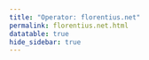 ```yaml
---
title: "Operator: florentius.net"
permalink: florentius.net.html
datatable: true
hide_sidebar: true
---
```


<div>                        <script type="text/javascript">window.PlotlyConfig = {MathJaxConfig: 'local'};</script>
        <script src="https://cdn.plot.ly/plotly-2.4.2.min.js"></script>                <div id="3133caac-dbb2-4229-9abd-b5d6029d7c74" class="plotly-graph-div" style="height:100%; width:100%;"></div>            <script type="text/javascript">                                    window.PLOTLYENV=window.PLOTLYENV || {};                                    if (document.getElementById("3133caac-dbb2-4229-9abd-b5d6029d7c74")) {                    Plotly.newPlot(                        "3133caac-dbb2-4229-9abd-b5d6029d7c74",                        [{"name":"exit probability (%)","type":"scatter","x":["2021-08-11","2021-08-12","2021-08-13","2021-08-14","2021-08-15","2021-08-16","2021-08-17","2021-08-18","2021-08-19","2021-08-20","2021-08-21","2021-08-22","2021-08-24","2021-08-25","2021-08-26","2021-08-27","2021-08-28","2021-08-29","2021-08-30","2021-08-31","2021-09-01","2021-09-02","2021-09-03","2021-09-04","2021-09-05","2021-09-06","2021-09-07","2021-09-09","2021-09-10","2021-09-11","2021-09-12","2021-09-13","2021-09-14","2021-09-15","2021-09-16","2021-09-17","2021-09-18","2021-09-19","2021-09-20","2021-09-21","2021-09-22","2021-09-23","2021-09-24","2021-09-25","2021-09-26","2021-09-27","2021-09-28","2021-09-29","2021-09-30","2021-10-01","2021-10-02","2021-10-03","2021-10-04","2021-10-05","2021-10-06","2021-10-07","2021-10-08","2021-10-09","2021-10-10","2021-10-11","2021-10-12","2021-10-13","2021-10-14","2021-10-15","2021-10-16","2021-10-17","2021-10-18","2021-10-19","2021-10-20","2021-10-21","2021-10-22","2021-10-23","2021-10-25","2021-10-27","2021-10-28","2021-10-29","2021-10-31","2021-11-01","2021-11-02","2021-11-03","2021-11-04","2021-11-05","2021-11-06","2021-11-07","2021-11-08","2021-11-09","2021-11-10","2021-11-11","2021-11-12","2021-11-13","2021-11-14","2021-11-15","2021-11-16","2021-11-17","2021-11-19","2021-11-20","2021-11-21","2021-11-22","2021-11-23","2021-11-24","2021-11-25","2021-11-27","2021-11-28","2021-11-29","2021-11-30","2021-12-01","2021-12-02","2021-12-03"],"xaxis":"x","y":[0.0,0.0,0.01,0.04,0.24,0.44,0.55,0.77,1.11,1.19,1.5,1.68,2.16,2.37,2.62,2.88,2.91,3.41,4.87,5.12,4.64,4.63,4.6,4.67,4.6,5.33,5.16,5.22,4.97,5.32,5.4,5.67,6.12,6.72,6.54,6.63,6.79,7.06,7.37,7.49,7.35,6.74,6.5,6.04,5.48,4.39,4.19,4.33,4.21,4.2,3.98,4.73,5.25,4.36,4.34,4.25,4.3,4.4,4.41,5.03,4.6,5.22,5.36,5.43,5.81,5.4,5.02,5.09,5.26,5.27,5.42,5.16,5.05,5.6,5.69,5.65,5.38,5.63,5.72,5.88,6.12,6.0,6.6,6.29,6.52,6.59,6.54,6.45,6.21,6.12,6.11,6.02,5.47,5.6,5.37,5.21,5.11,4.7,4.54,4.55,4.42,4.34,4.23,4.34,4.28,4.2,4.21,4.28],"yaxis":"y"},{"name":"guard probability (%)","type":"scatter","x":["2021-08-11","2021-08-12","2021-08-13","2021-08-14","2021-08-15","2021-08-16","2021-08-17","2021-08-18","2021-08-19","2021-08-20","2021-08-21","2021-08-22","2021-08-24","2021-08-25","2021-08-26","2021-08-27","2021-08-28","2021-08-29","2021-08-30","2021-08-31","2021-09-01","2021-09-02","2021-09-03","2021-09-04","2021-09-05","2021-09-06","2021-09-07","2021-09-09","2021-09-10","2021-09-11","2021-09-12","2021-09-13","2021-09-14","2021-09-15","2021-09-16","2021-09-17","2021-09-18","2021-09-19","2021-09-20","2021-09-21","2021-09-22","2021-09-23","2021-09-24","2021-09-25","2021-09-26","2021-09-27","2021-09-28","2021-09-29","2021-09-30","2021-10-01","2021-10-02","2021-10-03","2021-10-04","2021-10-05","2021-10-06","2021-10-07","2021-10-08","2021-10-09","2021-10-10","2021-10-11","2021-10-12","2021-10-13","2021-10-14","2021-10-15","2021-10-16","2021-10-17","2021-10-18","2021-10-19","2021-10-20","2021-10-21","2021-10-22","2021-10-23","2021-10-25","2021-10-27","2021-10-28","2021-10-29","2021-10-31","2021-11-01","2021-11-02","2021-11-03","2021-11-04","2021-11-05","2021-11-06","2021-11-07","2021-11-08","2021-11-09","2021-11-10","2021-11-11","2021-11-12","2021-11-13","2021-11-14","2021-11-15","2021-11-16","2021-11-17","2021-11-19","2021-11-20","2021-11-21","2021-11-22","2021-11-23","2021-11-24","2021-11-25","2021-11-27","2021-11-28","2021-11-29","2021-11-30","2021-12-01","2021-12-02","2021-12-03"],"xaxis":"x","y":[0.0,0.0,0.0,0.0,0.0,0.0,0.0,0.0,0.0,0.0,0.0,0.0,0.0,0.0,0.0,0.0,0.0,0.0,0.0,0.0,0.0,0.0,0.0,0.0,0.0,0.0,0.0,0.0,0.0,0.0,0.0,0.0,0.0,0.0,0.0,0.0,0.0,0.0,0.0,0.0,0.0,0.0,0.0,0.0,0.0,0.0,0.0,0.0,0.0,0.0,0.0,0.0,0.0,0.0,0.0,0.0,0.0,0.0,0.02,0.0,0.0,0.0,0.0,0.0,0.0,0.0,0.0,0.0,0.0,0.0,0.0,0.0,0.0,0.0,0.0,0.0,0.0,0.0,0.0,0.0,0.0,0.0,0.0,0.0,0.0,0.0,0.0,0.0,0.0,0.0,0.0,0.0,0.0,0.0,0.0,0.0,0.0,0.0,0.0,0.0,0.0,0.0,0.0,0.0,0.0,0.0,0.0,0.0],"yaxis":"y"},{"name":"advertised bandwidth","type":"scatter","x":["2021-08-11","2021-08-12","2021-08-13","2021-08-14","2021-08-15","2021-08-16","2021-08-17","2021-08-18","2021-08-19","2021-08-20","2021-08-21","2021-08-22","2021-08-24","2021-08-25","2021-08-26","2021-08-27","2021-08-28","2021-08-29","2021-08-30","2021-08-31","2021-09-01","2021-09-02","2021-09-03","2021-09-04","2021-09-05","2021-09-06","2021-09-07","2021-09-09","2021-09-10","2021-09-11","2021-09-12","2021-09-13","2021-09-14","2021-09-15","2021-09-16","2021-09-17","2021-09-18","2021-09-19","2021-09-20","2021-09-21","2021-09-22","2021-09-23","2021-09-24","2021-09-25","2021-09-26","2021-09-27","2021-09-28","2021-09-29","2021-09-30","2021-10-01","2021-10-02","2021-10-03","2021-10-04","2021-10-05","2021-10-06","2021-10-07","2021-10-08","2021-10-09","2021-10-10","2021-10-11","2021-10-12","2021-10-13","2021-10-14","2021-10-15","2021-10-16","2021-10-17","2021-10-18","2021-10-19","2021-10-20","2021-10-21","2021-10-22","2021-10-23","2021-10-25","2021-10-27","2021-10-28","2021-10-29","2021-10-31","2021-11-01","2021-11-02","2021-11-03","2021-11-04","2021-11-05","2021-11-06","2021-11-07","2021-11-08","2021-11-09","2021-11-10","2021-11-11","2021-11-12","2021-11-13","2021-11-14","2021-11-15","2021-11-16","2021-11-17","2021-11-19","2021-11-20","2021-11-21","2021-11-22","2021-11-23","2021-11-24","2021-11-25","2021-11-27","2021-11-28","2021-11-29","2021-11-30","2021-12-01","2021-12-02","2021-12-03"],"xaxis":"x","y":[0.0,0.33,0.33,0.38,0.72,0.72,1.08,1.26,1.26,1.51,1.84,2.05,2.58,2.75,3.31,3.39,4.46,7.66,9.48,9.48,9.62,9.48,8.95,8.95,8.85,7.44,7.43,8.4,8.4,8.25,8.25,8.15,7.31,7.31,7.46,7.77,7.81,7.85,7.97,7.97,7.98,8.16,8.16,8.21,8.35,8.47,8.44,8.17,8.17,8.21,8.21,8.37,8.37,8.53,8.46,8.46,8.65,8.63,8.5,7.32,5.0,5.0,5.2,5.23,5.23,5.29,5.15,5.12,5.02,4.82,4.8,4.6,4.45,4.58,4.61,4.55,4.47,4.54,4.9,5.03,5.05,5.26,5.61,5.65,5.81,6.09,6.21,6.34,6.33,6.35,6.31,6.3,6.36,6.85,6.87,6.87,6.85,6.05,6.05,5.63,5.78,5.83,6.11,6.09,6.08,6.09,6.3,6.56],"yaxis":"y2"}],                        {"hovermode":"x","template":{"data":{"bar":[{"error_x":{"color":"#2a3f5f"},"error_y":{"color":"#2a3f5f"},"marker":{"line":{"color":"#E5ECF6","width":0.5},"pattern":{"fillmode":"overlay","size":10,"solidity":0.2}},"type":"bar"}],"barpolar":[{"marker":{"line":{"color":"#E5ECF6","width":0.5},"pattern":{"fillmode":"overlay","size":10,"solidity":0.2}},"type":"barpolar"}],"carpet":[{"aaxis":{"endlinecolor":"#2a3f5f","gridcolor":"white","linecolor":"white","minorgridcolor":"white","startlinecolor":"#2a3f5f"},"baxis":{"endlinecolor":"#2a3f5f","gridcolor":"white","linecolor":"white","minorgridcolor":"white","startlinecolor":"#2a3f5f"},"type":"carpet"}],"choropleth":[{"colorbar":{"outlinewidth":0,"ticks":""},"type":"choropleth"}],"contour":[{"colorbar":{"outlinewidth":0,"ticks":""},"colorscale":[[0.0,"#0d0887"],[0.1111111111111111,"#46039f"],[0.2222222222222222,"#7201a8"],[0.3333333333333333,"#9c179e"],[0.4444444444444444,"#bd3786"],[0.5555555555555556,"#d8576b"],[0.6666666666666666,"#ed7953"],[0.7777777777777778,"#fb9f3a"],[0.8888888888888888,"#fdca26"],[1.0,"#f0f921"]],"type":"contour"}],"contourcarpet":[{"colorbar":{"outlinewidth":0,"ticks":""},"type":"contourcarpet"}],"heatmap":[{"colorbar":{"outlinewidth":0,"ticks":""},"colorscale":[[0.0,"#0d0887"],[0.1111111111111111,"#46039f"],[0.2222222222222222,"#7201a8"],[0.3333333333333333,"#9c179e"],[0.4444444444444444,"#bd3786"],[0.5555555555555556,"#d8576b"],[0.6666666666666666,"#ed7953"],[0.7777777777777778,"#fb9f3a"],[0.8888888888888888,"#fdca26"],[1.0,"#f0f921"]],"type":"heatmap"}],"heatmapgl":[{"colorbar":{"outlinewidth":0,"ticks":""},"colorscale":[[0.0,"#0d0887"],[0.1111111111111111,"#46039f"],[0.2222222222222222,"#7201a8"],[0.3333333333333333,"#9c179e"],[0.4444444444444444,"#bd3786"],[0.5555555555555556,"#d8576b"],[0.6666666666666666,"#ed7953"],[0.7777777777777778,"#fb9f3a"],[0.8888888888888888,"#fdca26"],[1.0,"#f0f921"]],"type":"heatmapgl"}],"histogram":[{"marker":{"pattern":{"fillmode":"overlay","size":10,"solidity":0.2}},"type":"histogram"}],"histogram2d":[{"colorbar":{"outlinewidth":0,"ticks":""},"colorscale":[[0.0,"#0d0887"],[0.1111111111111111,"#46039f"],[0.2222222222222222,"#7201a8"],[0.3333333333333333,"#9c179e"],[0.4444444444444444,"#bd3786"],[0.5555555555555556,"#d8576b"],[0.6666666666666666,"#ed7953"],[0.7777777777777778,"#fb9f3a"],[0.8888888888888888,"#fdca26"],[1.0,"#f0f921"]],"type":"histogram2d"}],"histogram2dcontour":[{"colorbar":{"outlinewidth":0,"ticks":""},"colorscale":[[0.0,"#0d0887"],[0.1111111111111111,"#46039f"],[0.2222222222222222,"#7201a8"],[0.3333333333333333,"#9c179e"],[0.4444444444444444,"#bd3786"],[0.5555555555555556,"#d8576b"],[0.6666666666666666,"#ed7953"],[0.7777777777777778,"#fb9f3a"],[0.8888888888888888,"#fdca26"],[1.0,"#f0f921"]],"type":"histogram2dcontour"}],"mesh3d":[{"colorbar":{"outlinewidth":0,"ticks":""},"type":"mesh3d"}],"parcoords":[{"line":{"colorbar":{"outlinewidth":0,"ticks":""}},"type":"parcoords"}],"pie":[{"automargin":true,"type":"pie"}],"scatter":[{"marker":{"colorbar":{"outlinewidth":0,"ticks":""}},"type":"scatter"}],"scatter3d":[{"line":{"colorbar":{"outlinewidth":0,"ticks":""}},"marker":{"colorbar":{"outlinewidth":0,"ticks":""}},"type":"scatter3d"}],"scattercarpet":[{"marker":{"colorbar":{"outlinewidth":0,"ticks":""}},"type":"scattercarpet"}],"scattergeo":[{"marker":{"colorbar":{"outlinewidth":0,"ticks":""}},"type":"scattergeo"}],"scattergl":[{"marker":{"colorbar":{"outlinewidth":0,"ticks":""}},"type":"scattergl"}],"scattermapbox":[{"marker":{"colorbar":{"outlinewidth":0,"ticks":""}},"type":"scattermapbox"}],"scatterpolar":[{"marker":{"colorbar":{"outlinewidth":0,"ticks":""}},"type":"scatterpolar"}],"scatterpolargl":[{"marker":{"colorbar":{"outlinewidth":0,"ticks":""}},"type":"scatterpolargl"}],"scatterternary":[{"marker":{"colorbar":{"outlinewidth":0,"ticks":""}},"type":"scatterternary"}],"surface":[{"colorbar":{"outlinewidth":0,"ticks":""},"colorscale":[[0.0,"#0d0887"],[0.1111111111111111,"#46039f"],[0.2222222222222222,"#7201a8"],[0.3333333333333333,"#9c179e"],[0.4444444444444444,"#bd3786"],[0.5555555555555556,"#d8576b"],[0.6666666666666666,"#ed7953"],[0.7777777777777778,"#fb9f3a"],[0.8888888888888888,"#fdca26"],[1.0,"#f0f921"]],"type":"surface"}],"table":[{"cells":{"fill":{"color":"#EBF0F8"},"line":{"color":"white"}},"header":{"fill":{"color":"#C8D4E3"},"line":{"color":"white"}},"type":"table"}]},"layout":{"annotationdefaults":{"arrowcolor":"#2a3f5f","arrowhead":0,"arrowwidth":1},"autotypenumbers":"strict","coloraxis":{"colorbar":{"outlinewidth":0,"ticks":""}},"colorscale":{"diverging":[[0,"#8e0152"],[0.1,"#c51b7d"],[0.2,"#de77ae"],[0.3,"#f1b6da"],[0.4,"#fde0ef"],[0.5,"#f7f7f7"],[0.6,"#e6f5d0"],[0.7,"#b8e186"],[0.8,"#7fbc41"],[0.9,"#4d9221"],[1,"#276419"]],"sequential":[[0.0,"#0d0887"],[0.1111111111111111,"#46039f"],[0.2222222222222222,"#7201a8"],[0.3333333333333333,"#9c179e"],[0.4444444444444444,"#bd3786"],[0.5555555555555556,"#d8576b"],[0.6666666666666666,"#ed7953"],[0.7777777777777778,"#fb9f3a"],[0.8888888888888888,"#fdca26"],[1.0,"#f0f921"]],"sequentialminus":[[0.0,"#0d0887"],[0.1111111111111111,"#46039f"],[0.2222222222222222,"#7201a8"],[0.3333333333333333,"#9c179e"],[0.4444444444444444,"#bd3786"],[0.5555555555555556,"#d8576b"],[0.6666666666666666,"#ed7953"],[0.7777777777777778,"#fb9f3a"],[0.8888888888888888,"#fdca26"],[1.0,"#f0f921"]]},"colorway":["#636efa","#EF553B","#00cc96","#ab63fa","#FFA15A","#19d3f3","#FF6692","#B6E880","#FF97FF","#FECB52"],"font":{"color":"#2a3f5f"},"geo":{"bgcolor":"white","lakecolor":"white","landcolor":"#E5ECF6","showlakes":true,"showland":true,"subunitcolor":"white"},"hoverlabel":{"align":"left"},"hovermode":"closest","mapbox":{"style":"light"},"paper_bgcolor":"white","plot_bgcolor":"#E5ECF6","polar":{"angularaxis":{"gridcolor":"white","linecolor":"white","ticks":""},"bgcolor":"#E5ECF6","radialaxis":{"gridcolor":"white","linecolor":"white","ticks":""}},"scene":{"xaxis":{"backgroundcolor":"#E5ECF6","gridcolor":"white","gridwidth":2,"linecolor":"white","showbackground":true,"ticks":"","zerolinecolor":"white"},"yaxis":{"backgroundcolor":"#E5ECF6","gridcolor":"white","gridwidth":2,"linecolor":"white","showbackground":true,"ticks":"","zerolinecolor":"white"},"zaxis":{"backgroundcolor":"#E5ECF6","gridcolor":"white","gridwidth":2,"linecolor":"white","showbackground":true,"ticks":"","zerolinecolor":"white"}},"shapedefaults":{"line":{"color":"#2a3f5f"}},"ternary":{"aaxis":{"gridcolor":"white","linecolor":"white","ticks":""},"baxis":{"gridcolor":"white","linecolor":"white","ticks":""},"bgcolor":"#E5ECF6","caxis":{"gridcolor":"white","linecolor":"white","ticks":""}},"title":{"x":0.05},"xaxis":{"automargin":true,"gridcolor":"white","linecolor":"white","ticks":"","title":{"standoff":15},"zerolinecolor":"white","zerolinewidth":2},"yaxis":{"automargin":true,"gridcolor":"white","linecolor":"white","ticks":"","title":{"standoff":15},"zerolinecolor":"white","zerolinewidth":2}}},"xaxis":{"anchor":"y","domain":[0.0,0.94],"rangeselector":{"buttons":[{"count":7,"label":"week","step":"day","stepmode":"backward"},{"count":1,"label":"month","step":"month","stepmode":"backward"},{"count":6,"label":"6 months","step":"month","stepmode":"backward"},{"count":1,"label":"year","step":"year","stepmode":"backward"},{"step":"all"}]}},"yaxis":{"anchor":"x","domain":[0.0,1.0],"rangemode":"nonnegative","ticksuffix":"%","title":{"text":"exit / guard probability"}},"yaxis2":{"anchor":"x","overlaying":"y","rangemode":"nonnegative","side":"right","ticksuffix":" Gbit/s","title":{"text":"advertised bandwidth"}}},                        {"responsive": true}                    )                };                            </script>        </div>

Only proven relays are included in the graph and table. A proven relay claims to be part of a domain
and can be verified to be part of it via the
["well-known" URL or DNS records](https://nusenu.github.io/ContactInfo-Information-Sharing-Specification/#proof).

<div class="datatable-begin"></div>

| Nickname                                                    |   Mbit/s | Exit   | IPv4                                                   | IPv6                                                                                     | First Seen   | Tor Version   | AS Name                                              |
|:------------------------------------------------------------|---------:|:-------|:-------------------------------------------------------|:-----------------------------------------------------------------------------------------|:-------------|:--------------|:-----------------------------------------------------|
| [7](w/relay/0AD7991E2463C8CD33D9EB68C884754FD1F93468.html)  |      329 | Y      | [185.31.175.240](https://stat.ripe.net/185.31.175.240) | [2a04:52c0:2000:6787::53b1](https://stat.ripe.net/2a04:52c0:2000:6787::53b1)             | 2021-08-11   | 0.4.6.8       | [The Infrastructure Group B.V.](w/as_number/AS60404) |
| [24](w/relay/10C287525B27672A4C26975BC2F008743722468B.html) |        4 | Y      | [185.181.60.16](https://stat.ripe.net/185.181.60.16)   | [2a03:94e0:ffff:185:181:60:0:16](https://stat.ripe.net/2a03:94e0:ffff:185:181:60:0:16)   | 2021-11-26   | 0.4.6.8       | [TerraHost AS](w/as_number/AS56655)                  |
| [9](w/relay/163551055C35F3DFD43384A1C151F69098670835.html)  |      302 | Y      | [185.31.175.247](https://stat.ripe.net/185.31.175.247) | [2a04:52c0:2000:6787::c619](https://stat.ripe.net/2a04:52c0:2000:6787::c619)             | 2021-08-11   | 0.4.6.8       | [The Infrastructure Group B.V.](w/as_number/AS60404) |
| [23](w/relay/18478BC9B2B5EF44E630A6861708D00E8294F06D.html) |       74 | Y      | [185.243.218.40](https://stat.ripe.net/185.243.218.40) | [2a03:94e0:ffff:185:243:218:0:40](https://stat.ripe.net/2a03:94e0:ffff:185:243:218:0:40) | 2021-11-26   | 0.4.6.8       | [TerraHost AS](w/as_number/AS56655)                  |
| [10](w/relay/1FE7175D1F7D5970F63B49EA1B78178A817D4A77.html) |      364 | Y      | [185.31.175.252](https://stat.ripe.net/185.31.175.252) | [2a04:52c0:2000:6787::6c1a](https://stat.ripe.net/2a04:52c0:2000:6787::6c1a)             | 2021-08-11   | 0.4.6.8       | [The Infrastructure Group B.V.](w/as_number/AS60404) |
| [19](w/relay/2092D15FE167EC4DAC3D294F80B1E1F769CBE6BE.html) |       63 | Y      | [194.32.107.56](https://stat.ripe.net/194.32.107.56)   | [2a03:94e0:ffff:194:32:107:0:56](https://stat.ripe.net/2a03:94e0:ffff:194:32:107:0:56)   | 2021-11-26   | 0.4.6.8       | [TerraHost AS](w/as_number/AS56655)                  |
| [11](w/relay/26AA45DFEBF4A23BDC4F655F8B215227EC4A9A7D.html) |      315 | Y      | [185.31.175.231](https://stat.ripe.net/185.31.175.231) | [2a04:52c0:2000:6787::815a](https://stat.ripe.net/2a04:52c0:2000:6787::815a)             | 2021-08-11   | 0.4.6.8       | [The Infrastructure Group B.V.](w/as_number/AS60404) |
| [16](w/relay/2B51B7E39BF1C27F65BE86542B477382E4718EC0.html) |       82 | Y      | [194.32.107.59](https://stat.ripe.net/194.32.107.59)   | [2a03:94e0:ffff:194:32:107:0:59](https://stat.ripe.net/2a03:94e0:ffff:194:32:107:0:59)   | 2021-11-26   | 0.4.6.8       | [TerraHost AS](w/as_number/AS56655)                  |
| [13](w/relay/3595D945F46897752E1CEFE1FB4E01DC154BFA6D.html) |      397 | Y      | [185.31.175.188](https://stat.ripe.net/185.31.175.188) | [2a04:52c0:2000:6787::5ab1](https://stat.ripe.net/2a04:52c0:2000:6787::5ab1)             | 2021-10-27   | 0.4.6.8       | [The Infrastructure Group B.V.](w/as_number/AS60404) |
| [3](w/relay/3703F9689B6EDA88E12590CDA46052F2014FACCD.html)  |      550 | Y      | [185.31.175.220](https://stat.ripe.net/185.31.175.220) | [2a04:52c0:2000:6787::2f0a](https://stat.ripe.net/2a04:52c0:2000:6787::2f0a)             | 2021-08-11   | 0.4.6.8       | [The Infrastructure Group B.V.](w/as_number/AS60404) |
| [25](w/relay/42204AA03418B43377356FADC6555A8377E26F5F.html) |       75 | Y      | [185.181.60.99](https://stat.ripe.net/185.181.60.99)   | [2a03:94e0:ffff:185:181:60:0:99](https://stat.ripe.net/2a03:94e0:ffff:185:181:60:0:99)   | 2021-11-26   | 0.4.6.8       | [TerraHost AS](w/as_number/AS56655)                  |
| [30](w/relay/4B47B13E95B2F6E4EBA8FA0B21F88251676991F0.html) |       59 | Y      | [194.32.107.68](https://stat.ripe.net/194.32.107.68)   | [2a03:94e0:ffff:194:32:107:0:68](https://stat.ripe.net/2a03:94e0:ffff:194:32:107:0:68)   | 2021-11-26   | 0.4.6.8       | [TerraHost AS](w/as_number/AS56655)                  |
| [27](w/relay/5D00CC9A3AEA67EAA7609319BD9D2918C1FAB17D.html) |       67 | Y      | [194.32.107.71](https://stat.ripe.net/194.32.107.71)   | [2a03:94e0:ffff:194:32:107:0:71](https://stat.ripe.net/2a03:94e0:ffff:194:32:107:0:71)   | 2021-11-26   | 0.4.6.8       | [TerraHost AS](w/as_number/AS56655)                  |
| [20](w/relay/64095FE964B1EB5A8224AF980259A786F0A7CAB0.html) |       85 | Y      | [194.32.107.55](https://stat.ripe.net/194.32.107.55)   | [2a03:94e0:ffff:194:32:107:0:55](https://stat.ripe.net/2a03:94e0:ffff:194:32:107:0:55)   | 2021-11-26   | 0.4.6.8       | [TerraHost AS](w/as_number/AS56655)                  |
| [18](w/relay/66DB1B7CB0E5D0C0994769CD3759DB3F5997D0B2.html) |      126 | Y      | [194.32.107.57](https://stat.ripe.net/194.32.107.57)   | [2a03:94e0:ffff:194:32:107:0:57](https://stat.ripe.net/2a03:94e0:ffff:194:32:107:0:57)   | 2021-11-26   | 0.4.6.8       | [TerraHost AS](w/as_number/AS56655)                  |
| [14](w/relay/6D57A0B9F814AA530CA71B0CCA376E92053606B4.html) |      283 | Y      | [185.31.175.191](https://stat.ripe.net/185.31.175.191) | [2a04:52c0:2000:6787::84f1](https://stat.ripe.net/2a04:52c0:2000:6787::84f1)             | 2021-10-27   | 0.4.6.8       | [The Infrastructure Group B.V.](w/as_number/AS60404) |
| [21](w/relay/70A2803EF9B85FAA3399DFDF7848628CC3B479B5.html) |       87 | Y      | [194.32.107.54](https://stat.ripe.net/194.32.107.54)   | [2a03:94e0:ffff:194:32:107:0:54](https://stat.ripe.net/2a03:94e0:ffff:194:32:107:0:54)   | 2021-11-26   | 0.4.6.8       | [TerraHost AS](w/as_number/AS56655)                  |
| [12](w/relay/83A6C09290C89ACC94FBDDE666E001B8F92D0DF5.html) |      585 | Y      | [185.31.175.215](https://stat.ripe.net/185.31.175.215) | [2a04:52c0:2000:6787::1f60](https://stat.ripe.net/2a04:52c0:2000:6787::1f60)             | 2021-08-11   | 0.4.6.8       | [The Infrastructure Group B.V.](w/as_number/AS60404) |
| [28](w/relay/868A6216D69C6E3465BB11C9F10CA3440719F39B.html) |       72 | Y      | [194.32.107.70](https://stat.ripe.net/194.32.107.70)   | [2a03:94e0:ffff:194:32:107:0:70](https://stat.ripe.net/2a03:94e0:ffff:194:32:107:0:70)   | 2021-11-26   | 0.4.6.8       | [TerraHost AS](w/as_number/AS56655)                  |
| [29](w/relay/8B9C274B1A1A11509FD45C50EF0AFFEC66ECB87F.html) |       78 | Y      | [194.32.107.69](https://stat.ripe.net/194.32.107.69)   | [2a03:94e0:ffff:194:32:107:0:69](https://stat.ripe.net/2a03:94e0:ffff:194:32:107:0:69)   | 2021-11-26   | 0.4.6.8       | [TerraHost AS](w/as_number/AS56655)                  |
| [26](w/relay/96E124DDEE418934D40247E54FEAC03528220F65.html) |      112 | Y      | [194.32.107.72](https://stat.ripe.net/194.32.107.72)   | [2a03:94e0:ffff:194:32:107:0:72](https://stat.ripe.net/2a03:94e0:ffff:194:32:107:0:72)   | 2021-11-26   | 0.4.6.8       | [TerraHost AS](w/as_number/AS56655)                  |
| [22](w/relay/A20E458D848F0018BC0D93EB13FE897FE935511A.html) |       77 | Y      | [185.243.218.60](https://stat.ripe.net/185.243.218.60) | [2a03:94e0:ffff:185:243:218:0:60](https://stat.ripe.net/2a03:94e0:ffff:185:243:218:0:60) | 2021-11-26   | 0.4.6.8       | [TerraHost AS](w/as_number/AS56655)                  |
| [5](w/relay/AEBBFCDD15B2A5D51FE4078C7CBECDD58D382C0B.html)  |      288 | Y      | [185.31.175.228](https://stat.ripe.net/185.31.175.228) | [2a04:52c0:2000:6787::55f1](https://stat.ripe.net/2a04:52c0:2000:6787::55f1)             | 2021-08-11   | 0.4.6.8       | [The Infrastructure Group B.V.](w/as_number/AS60404) |
| [17](w/relay/CA68C89AFE1BB365D7FF798ED22BC0347EF48981.html) |      112 | Y      | [194.32.107.58](https://stat.ripe.net/194.32.107.58)   | [2a03:94e0:ffff:194:32:107:0:58](https://stat.ripe.net/2a03:94e0:ffff:194:32:107:0:58)   | 2021-11-26   | 0.4.6.8       | [TerraHost AS](w/as_number/AS56655)                  |
| [2](w/relay/CE165EC2E4AEB7AC52F952A0F898275A6A274F37.html)  |      293 | Y      | [185.31.175.213](https://stat.ripe.net/185.31.175.213) | [2a04:52c0:2000:6787::185a](https://stat.ripe.net/2a04:52c0:2000:6787::185a)             | 2021-08-11   | 0.4.6.8       | [The Infrastructure Group B.V.](w/as_number/AS60404) |
| [8](w/relay/DCFA7FAFF29049C57C1BE2F3B866572EB093DAC5.html)  |      294 | Y      | [185.31.175.243](https://stat.ripe.net/185.31.175.243) | [2a04:52c0:2000:6787::6404](https://stat.ripe.net/2a04:52c0:2000:6787::6404)             | 2021-08-11   | 0.4.6.8       | [The Infrastructure Group B.V.](w/as_number/AS60404) |
| [1](w/relay/DE9360DCFD1F974AF84EE67A8DEFCF8F0D055EAE.html)  |      395 | Y      | [185.31.175.207](https://stat.ripe.net/185.31.175.207) | [2a04:52c0:2000:6787::1a70](https://stat.ripe.net/2a04:52c0:2000:6787::1a70)             | 2021-08-11   | 0.4.6.8       | [The Infrastructure Group B.V.](w/as_number/AS60404) |
| [6](w/relay/E0C457EA92785D5327C831AE4320BA16D26C662A.html)  |      289 | Y      | [185.31.175.235](https://stat.ripe.net/185.31.175.235) | [2a04:52c0:2000:6787::ae62](https://stat.ripe.net/2a04:52c0:2000:6787::ae62)             | 2021-08-11   | 0.4.6.8       | [The Infrastructure Group B.V.](w/as_number/AS60404) |
| [4](w/relay/F90199637E192EB18163540CACADD036E2F25E4A.html)  |      404 | Y      | [185.31.175.226](https://stat.ripe.net/185.31.175.226) | [2a04:52c0:2000:6787::cf10](https://stat.ripe.net/2a04:52c0:2000:6787::cf10)             | 2021-08-11   | 0.4.6.8       | [The Infrastructure Group B.V.](w/as_number/AS60404) |
| [15](w/relay/FE4A71B42246B0AD9EA4CD54BAD7FC43CEDCB1FD.html) |      286 | Y      | [185.31.175.196](https://stat.ripe.net/185.31.175.196) | [2a04:52c0:2000:6787::401a](https://stat.ripe.net/2a04:52c0:2000:6787::401a)             | 2021-10-27   | 0.4.6.8       | [The Infrastructure Group B.V.](w/as_number/AS60404) |

<div class="datatable-end"></div> 